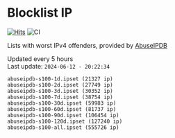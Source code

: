 # Blocklist IP

[![Hits](https://hits.seeyoufarm.com/api/count/incr/badge.svg?url=https%3A%2F%2Fgithub.com%2Fborestad%2Fblocklist-ip%2F&count_bg=%2379C83D&title_bg=%23555555&icon=&icon_color=%23E7E7E7&title=hits&edge_flat=false)](https://hits.seeyoufarm.com)  ![CI](https://img.shields.io/github/workflow/status/borestad/blocklist-ip/CI?style=flat-square)

Lists with worst IPv4 offenders, provided by [AbuseIPDB](https://www.abuseipdb.com/)

<!-- FOOTER-PLACEHOLDER -->
Updated every 5 hours<br>
Last update: `2024-06-12 - 20:22:34`
```
abuseipdb-s100-1d.ipset (21327 ip)
abuseipdb-s100-2d.ipset (27749 ip)
abuseipdb-s100-3d.ipset (30352 ip)
abuseipdb-s100-7d.ipset (38754 ip)
abuseipdb-s100-30d.ipset (59983 ip)
abuseipdb-s100-60d.ipset (81737 ip)
abuseipdb-s100-90d.ipset (106454 ip)
abuseipdb-s100-120d.ipset (127240 ip)
abuseipdb-s100-all.ipset (555726 ip)
```
